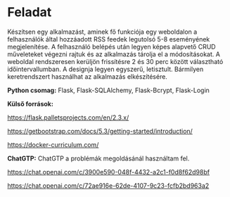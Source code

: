 # Feladat
Készítsen egy alkalmazást, aminek fő funkciója egy weboldalon a felhasználók által hozzáadott RSS feedek legutolsó 5-8 eseményének megjelenítése. A felhasználó belépés után legyen képes alapvető CRUD műveleteket végezni rajtuk és az alkalmazás tárolja el a módosításokat. A weboldal rendszeresen kerüljön frissítésre 2 és 30 perc között választható időintervallumban. A designja legyen egyszerű, letisztult. Bármilyen keretrendszert használhat az alkalmazás elkészítésére.

**Python csomag:**
Flask,
Flask-SQLAlchemy,
Flask-Bcrypt,
Flask-Login

**Külső források:**

https://flask.palletsprojects.com/en/2.3.x/

https://getbootstrap.com/docs/5.3/getting-started/introduction/

https://docker-curriculum.com/

**ChatGTP:**
ChatGTP a problémák megoldásánál használtam fel.

https://chat.openai.com/c/3900e590-048f-4432-a2c1-f0d8f62d98bf

https://chat.openai.com/c/72ae916e-62de-4107-9c23-fcfb2bd963a2
